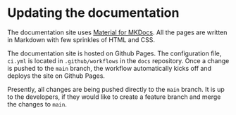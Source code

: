 # Updating the documentation

The documentation site uses [Material for MKDocs](https://squidfunk.github.io/mkdocs-material/). All the pages are written in Markdown with few sprinkles of HTML and CSS.

The documentation site is hosted on Github Pages. The configuration file, `ci.yml` is located in `.github/workflows` in the `docs` repository. Once a change is pushed to the `main` branch, the workflow automatically kicks off and deploys the site on Github Pages.

Presently, all changes are being pushed directly to the `main` branch. It is up to the developers, if they would like to create a feature branch and merge the changes to `main`.
